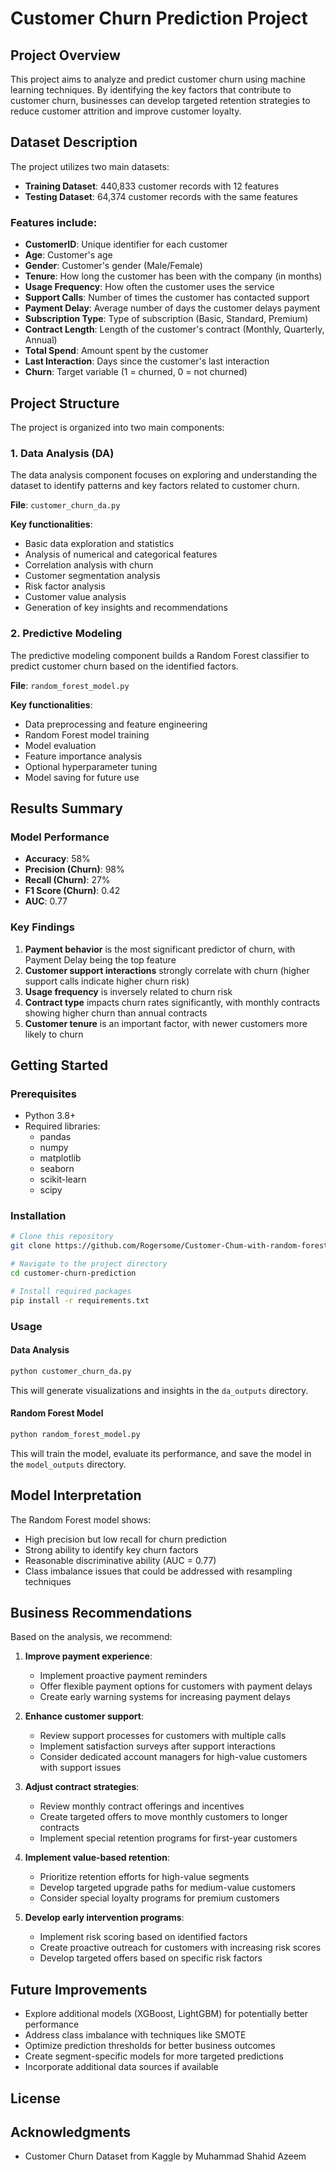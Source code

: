 # Customer Churn Prediction Project

## Project Overview
This project aims to analyze and predict customer churn using machine learning techniques. By identifying the key factors that contribute to customer churn, businesses can develop targeted retention strategies to reduce customer attrition and improve customer loyalty.

## Dataset Description
The project utilizes two main datasets:
- **Training Dataset**: 440,833 customer records with 12 features
- **Testing Dataset**: 64,374 customer records with the same features

### Features include:
- **CustomerID**: Unique identifier for each customer
- **Age**: Customer's age
- **Gender**: Customer's gender (Male/Female)
- **Tenure**: How long the customer has been with the company (in months)
- **Usage Frequency**: How often the customer uses the service
- **Support Calls**: Number of times the customer has contacted support
- **Payment Delay**: Average number of days the customer delays payment
- **Subscription Type**: Type of subscription (Basic, Standard, Premium)
- **Contract Length**: Length of the customer's contract (Monthly, Quarterly, Annual)
- **Total Spend**: Amount spent by the customer
- **Last Interaction**: Days since the customer's last interaction
- **Churn**: Target variable (1 = churned, 0 = not churned)

## Project Structure
The project is organized into two main components:

### 1. Data Analysis (DA)
The data analysis component focuses on exploring and understanding the dataset to identify patterns and key factors related to customer churn.

**File**: `customer_churn_da.py`

**Key functionalities**:
- Basic data exploration and statistics
- Analysis of numerical and categorical features
- Correlation analysis with churn
- Customer segmentation analysis
- Risk factor analysis
- Customer value analysis
- Generation of key insights and recommendations

### 2. Predictive Modeling
The predictive modeling component builds a Random Forest classifier to predict customer churn based on the identified factors.

**File**: `random_forest_model.py`

**Key functionalities**:
- Data preprocessing and feature engineering
- Random Forest model training
- Model evaluation
- Feature importance analysis
- Optional hyperparameter tuning
- Model saving for future use

## Results Summary

### Model Performance
- **Accuracy**: 58%
- **Precision (Churn)**: 98%
- **Recall (Churn)**: 27%
- **F1 Score (Churn)**: 0.42
- **AUC**: 0.77

### Key Findings
1. **Payment behavior** is the most significant predictor of churn, with Payment Delay being the top feature
2. **Customer support interactions** strongly correlate with churn (higher support calls indicate higher churn risk)
3. **Usage frequency** is inversely related to churn risk
4. **Contract type** impacts churn rates significantly, with monthly contracts showing higher churn than annual contracts
5. **Customer tenure** is an important factor, with newer customers more likely to churn

## Getting Started

### Prerequisites
- Python 3.8+
- Required libraries:
  - pandas
  - numpy
  - matplotlib
  - seaborn
  - scikit-learn
  - scipy

### Installation
```bash
# Clone this repository
git clone https://github.com/Rogersome/Customer-Chum-with-random-forest.git

# Navigate to the project directory
cd customer-churn-prediction

# Install required packages
pip install -r requirements.txt
```

### Usage

#### Data Analysis
```bash
python customer_churn_da.py
```
This will generate visualizations and insights in the `da_outputs` directory.

#### Random Forest Model
```bash
python random_forest_model.py
```
This will train the model, evaluate its performance, and save the model in the `model_outputs` directory.

## Model Interpretation
The Random Forest model shows:
- High precision but low recall for churn prediction
- Strong ability to identify key churn factors
- Reasonable discriminative ability (AUC = 0.77)
- Class imbalance issues that could be addressed with resampling techniques

## Business Recommendations
Based on the analysis, we recommend:

1. **Improve payment experience**:
   - Implement proactive payment reminders
   - Offer flexible payment options for customers with payment delays
   - Create early warning systems for increasing payment delays

2. **Enhance customer support**:
   - Review support processes for customers with multiple calls
   - Implement satisfaction surveys after support interactions
   - Consider dedicated account managers for high-value customers with support issues

3. **Adjust contract strategies**:
   - Review monthly contract offerings and incentives
   - Create targeted offers to move monthly customers to longer contracts
   - Implement special retention programs for first-year customers

4. **Implement value-based retention**:
   - Prioritize retention efforts for high-value segments
   - Develop targeted upgrade paths for medium-value customers
   - Consider special loyalty programs for premium customers

5. **Develop early intervention programs**:
   - Implement risk scoring based on identified factors
   - Create proactive outreach for customers with increasing risk scores
   - Develop targeted offers based on specific risk factors

## Future Improvements
- Explore additional models (XGBoost, LightGBM) for potentially better performance
- Address class imbalance with techniques like SMOTE
- Optimize prediction thresholds for better business outcomes
- Create segment-specific models for more targeted predictions
- Incorporate additional data sources if available

## License

## Acknowledgments
- Customer Churn Dataset from Kaggle by Muhammad Shahid Azeem
